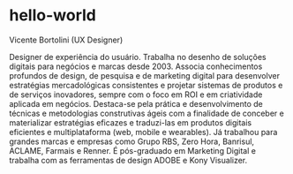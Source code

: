 # hello-world

Vicente Bortolini (UX Designer)

Designer de experiência do usuário. Trabalha no desenho de soluções digitais para negócios e marcas desde 2003. Associa conhecimentos profundos de design, de pesquisa e de marketing digital para desenvolver estratégias mercadológicas consistentes e projetar sistemas de produtos e de serviços inovadores, sempre com o foco em ROI e em criatividade aplicada em negócios. Destaca-se pela prática e desenvolvimento de técnicas e metodologias construtivas ágeis com a finalidade de conceber e materializar estratégias eficazes e traduzi-las em produtos digitais eficientes e multiplataforma (web, mobile e wearables). Já trabalhou para grandes marcas e empresas como Grupo RBS, Zero Hora, Banrisul, ACLAME, Farmais e Renner. É pós-graduado em Marketing Digital e trabalha com as ferramentas de design ADOBE e Kony Visualizer. 

